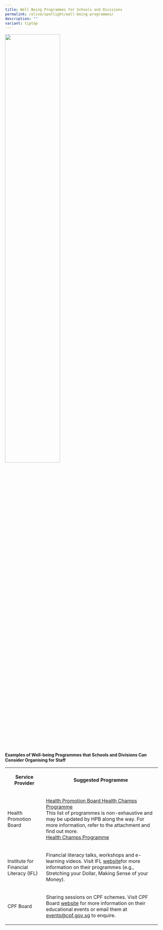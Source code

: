 ```yaml
---
title: Well Being Programmes for Schools and Divisions
permalink: /olive/spotlight/well-being-programmes/
description: ""
variant: tiptap
---
```

<div class="isomer-image-wrapper">
<img style="width:60%" height="auto" width="100%" src="/images/resources.jpg">
</div>
<p><strong>Examples of Well-being Programmes that Schools and Divisions Can Consider Organising for Staff</strong>
</p>
<table>
<tbody>
<tr>
<th rowspan="1" colspan="1">
<p>Service Provider</p>
</th>
<th rowspan="1" colspan="1">
<p>Suggested Programme</p>
</th>
</tr>
<tr>
<td rowspan="1" colspan="1">
<p>Health Promotion Board</p>
</td>
<td rowspan="1" colspan="1">
<p><u>Health Promotion Board Health Champs Programme</u> 
<br>This list of programmes is non-exhaustive and may be updated by HPB along
the way. For more information, refer to the attachment and find out more.
<br><a href="/files/Health_Champs_Programme_For_MOE_and_SPED_Schools_Jan24.pdf" rel="noopener noreferrer nofollow" target="_blank">Health Champs Programme</a> 
<br>
</p>
</td>
</tr>
<tr>
<td rowspan="1" colspan="1">
<p>Institute for Financial Literacy (IFL)</p>
</td>
<td rowspan="1" colspan="1">
<p>Financial literacy talks, workshops and e-learning videos. Visit IFL
<a href="https://ifl.org.sg/modules/" rel="noopener noreferrer nofollow" target="_blank">website</a>for more information on their programmes (e.g., Stretching
your Dollar, Making Sense of your Money).</p>
</td>
</tr>
<tr>
<td rowspan="1" colspan="1">
<p>CPF Board</p>
</td>
<td rowspan="1" colspan="1">
<p>Sharing sessions on CPF schemes. Visit CPF Board <a href="https://www.cpf.gov.sg/member/infohub/cpfevents" rel="noopener noreferrer nofollow" target="_blank">website</a> for more
information on their educational events or email them at <a href="mailto:events@cpf.gov.sg" rel="noopener noreferrer nofollow" target="_blank">events@cpf.gov.sg</a> to
enquire.</p>
</td>
</tr>
</tbody>
</table>
<p></p>